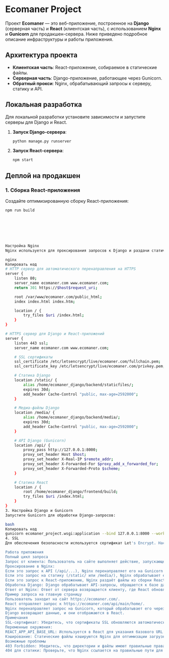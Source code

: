 # Ecomaner Project

Проект **Ecomaner** — это веб-приложение, построенное на **Django** (серверная часть) и **React** (клиентская часть), с использованием **Nginx** и **Gunicorn** для продакшен-сервера. Ниже приведено подробное описание инфраструктуры и работы приложения.

## Архитектура проекта

- **Клиентская часть**: React-приложение, собираемое в статические файлы.
- **Серверная часть**: Django-приложение, работающее через Gunicorn.
- **Обратный прокси**: Nginx, обрабатывающий запросы к серверу, статику и API.

## Локальная разработка

Для локальной разработки установите зависимости и запустите серверы для Django и React.

1. **Запуск Django-сервера**:
    ```bash
    python manage.py runserver
    ```

2. **Запуск React-сервера**:
    ```bash
    npm start
    ```

## Деплой на продакшен

### 1. Сборка React-приложения

Создайте оптимизированную сборку React-приложения:
```bash
npm run build







Настройка Nginx
Nginx используется для проксирования запросов к Django и раздачи статических файлов. Пример конфигурации для /etc/nginx/sites-available/ecomaner:

nginx
Копировать код
# HTTP сервер для автоматического перенаправления на HTTPS
server {
    listen 80;
    server_name ecomaner.com www.ecomaner.com;
    return 301 https://$host$request_uri;

    root /var/www/ecomaner.com/public_html;
    index index.html index.htm;

    location / {
        try_files $uri /index.html;
    }
}

# HTTPS сервер для Django и React-приложений
server {
    listen 443 ssl;
    server_name ecomaner.com www.ecomaner.com;

    # SSL сертификаты
    ssl_certificate /etc/letsencrypt/live/ecomaner.com/fullchain.pem;
    ssl_certificate_key /etc/letsencrypt/live/ecomaner.com/privkey.pem;

    # Статика Django
    location /static/ {
        alias /home/ecomaner_django/backend/staticfiles/;
        expires 30d;
        add_header Cache-Control "public, max-age=2592000";
    }

    # Медиа-файлы Django
    location /media/ {
        alias /home/ecomaner_django/backend/media/;
        expires 30d;
        add_header Cache-Control "public, max-age=2592000";
    }

    # API Django (Gunicorn)
    location /api/ {
        proxy_pass http://127.0.0.1:8000;
        proxy_set_header Host $host;
        proxy_set_header X-Real-IP $remote_addr;
        proxy_set_header X-Forwarded-For $proxy_add_x_forwarded_for;
        proxy_set_header X-Forwarded-Proto $scheme;
    }

    # Статика React
    location / {
        root /home/ecomaner_django/frontend/build;
        try_files $uri /index.html;
    }
}
3. Настройка Django и Gunicorn
Запустите Gunicorn для обработки Django-запросов:

bash
Копировать код
gunicorn ecomaner_project.wsgi:application --bind 127.0.0.1:8000 --workers 3
4. SSL
Для обеспечения безопасности используется сертификат Let's Encrypt. Настройка сертификатов осуществляется в конфигурации Nginx.

Работа приложения
Полный цикл запроса
Запрос от клиента: Пользователь на сайте выполняет действие, запускающее запрос на https://ecomaner.com/api/.
Проксирование в Nginx:
Если это запрос к API (/api/...), Nginx перенаправляет его на Gunicorn (http://127.0.0.1:8000).
Если это запрос на статику (/static/ или /media/), Nginx обрабатывает его напрямую из соответствующих папок.
Если это запрос к React-приложению, Nginx раздаёт файлы из сборки React.
Обработка Django: Django обрабатывает API-запросы, обращается к базе данных при необходимости и формирует JSON-ответ.
Ответ от Nginx: Ответ от сервера возвращается клиенту, где React обновляет интерфейс на основе полученных данных.
Пример запроса на главную страницу
Пользователь заходит на сайт https://ecomaner.com/.
React отправляет запрос к https://ecomaner.com/api/main/home/.
Nginx перенаправляет запрос на Gunicorn, который обрабатывает его через Django.
Django возвращает данные, и они отображаются в React.
Примечания
SSL-сертификат: Убедитесь, что сертификаты SSL обновляются автоматически через cron.
Переменные окружения:
REACT_APP_API_BASE_URL: Используется в React для указания базового URL API.
Кэширование: Статические файлы кэшируются Nginx для оптимизации загрузки.
Возможные проблемы
403 Forbidden: Убедитесь, что директории и файлы имеют правильные права доступа.
404 для статики: Проверьте, что Nginx ссылается на правильные пути для статики.
